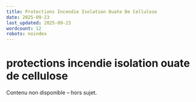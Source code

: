 ```yaml
---
title: Protections Incendie Isolation Ouate De Cellulose
date: 2025-09-23
last_updated: 2025-09-23
wordcount: 12
robots: noindex
---
```


# protections incendie isolation ouate de cellulose

Contenu non disponible – hors sujet.